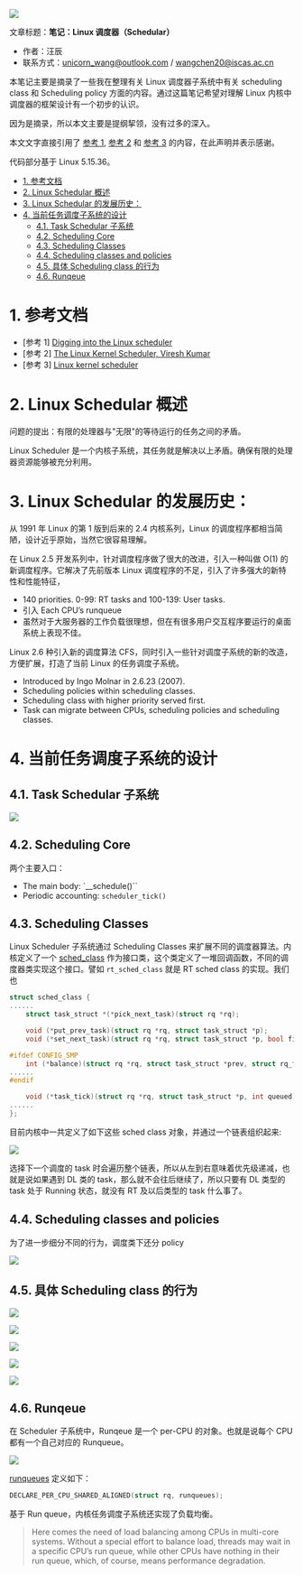 ![](./diagrams/logo-linux.png)

文章标题：**笔记：Linux 调度器（Schedular）**

- 作者：汪辰
- 联系方式：<unicorn_wang@outlook.com> / <wangchen20@iscas.ac.cn>

本笔记主要是摘录了一些我在整理有关 Linux 调度器子系统中有关 scheduling class 和 Scheduling policy 方面的内容。通过这篇笔记希望对理解 Linux 内核中调度器的框架设计有一个初步的认识。

因为是摘录，所以本文主要是提纲挈领，没有过多的深入。

本文文字直接引用了 [参考 1][1], [参考 2][2] 和 [参考 3][3] 的内容，在此声明并表示感谢。

代码部分基于 Linux 5.15.36。

<!-- TOC -->

- [1. 参考文档](#1-参考文档)
- [2. Linux Schedular 概述](#2-linux-schedular-概述)
- [3. Linux Schedular 的发展历史：](#3-linux-schedular-的发展历史)
- [4. 当前任务调度子系统的设计](#4-当前任务调度子系统的设计)
	- [4.1. Task Schedular 子系统](#41-task-schedular-子系统)
	- [4.2. Scheduling Core](#42-scheduling-core)
	- [4.3. Scheduling Classes](#43-scheduling-classes)
	- [4.4. Scheduling classes and policies](#44-scheduling-classes-and-policies)
	- [4.5. 具体 Scheduling class 的行为](#45-具体-scheduling-class-的行为)
	- [4.6. Runqeue](#46-runqeue)

<!-- /TOC -->

# 1. 参考文档 

- [参考 1] [Digging into the Linux scheduler][1]
- [参考 2] [The Linux Kernel Scheduler, Viresh Kumar][2]
- [参考 3] [Linux kernel scheduler][3]

# 2. Linux Schedular 概述

问题的提出：有限的处理器与"无限"的等待运行的任务之间的矛盾。

Linux Scheduler 是一个内核子系统，其任务就是解决以上矛盾。确保有限的处理器资源能够被充分利用。

# 3. Linux Schedular 的发展历史：

从 1991 年 Linux 的第 1 版到后来的 2.4 内核系列，Linux 的调度程序都相当简陋，设计近乎原始，当然它很容易理解。

在 Linux 2.5 开发系列中，针对调度程序做了很大的改进，引入一种叫做 O(1) 的新调度程序。它解决了先前版本 Linux 调度程序的不足，引入了许多强大的新特性和性能特征，
- 140 priorities. 0-99: RT tasks and 100-139: User tasks.
- 引入 Each CPU’s runqueue
- 虽然对于大服务器的工作负载很理想，但在有很多用户交互程序要运行的桌面系统上表现不佳。

Linux 2.6 种引入新的调度算法 CFS，同时引入一些针对调度子系统的新的改造，方便扩展，打造了当前 Linux 的任务调度子系统。
- Introduced by Ingo Molnar in 2.6.23 (2007).
- Scheduling policies within scheduling classes.
- Scheduling class with higher priority served first.
- Task can migrate between CPUs, scheduling policies and scheduling classes.

# 4. 当前任务调度子系统的设计

## 4.1. Task Schedular 子系统

![](./diagrams/20230801-linux-scheduler/scheduler-subsystem.png)

## 4.2. Scheduling Core

两个主要入口：
- The main body: `__schedule()``
- Periodic accounting: `scheduler_tick()`

## 4.3. Scheduling Classes

Linux Scheduler 子系统通过 Scheduling Classes 来扩展不同的调度器算法。内核定义了一个 [sched_class][sched_class] 作为接口类，这个类定义了一堆回调函数，不同的调度器类实现这个接口。譬如 `rt_sched_class` 就是 RT sched class 的实现。我们也

```cpp
struct sched_class {
......
	struct task_struct *(*pick_next_task)(struct rq *rq);

	void (*put_prev_task)(struct rq *rq, struct task_struct *p);
	void (*set_next_task)(struct rq *rq, struct task_struct *p, bool first);

#ifdef CONFIG_SMP
	int (*balance)(struct rq *rq, struct task_struct *prev, struct rq_flags *rf);
......
#endif

	void (*task_tick)(struct rq *rq, struct task_struct *p, int queued);
......
};
```

目前内核中一共定义了如下这些 sched class 对象，并通过一个链表组织起来:

![](./diagrams/20230801-linux-scheduler/sched_class.png)

选择下一个调度的 task 时会遍历整个链表，所以从左到右意味着优先级递减，也就是说如果遇到 DL 类的 task，那么就不会往后继续了，所以只要有 DL 类型的 task 处于 Running 状态，就没有 RT 及以后类型的 task 什么事了。

## 4.4. Scheduling classes and policies

为了进一步细分不同的行为，调度类下还分 policy

![](./diagrams/20230801-linux-scheduler//sched-policies.png)


## 4.5. 具体 Scheduling class 的行为

![](./diagrams/20230801-linux-scheduler/sched-class-stop.png)

![](./diagrams/20230801-linux-scheduler/sched-class-dl.png)

![](./diagrams/20230801-linux-scheduler/sched-class-rt.png)

![](./diagrams/20230801-linux-scheduler/sched-class-normal.png)

![](./diagrams/20230801-linux-scheduler/sched-class-idle.png)


## 4.6. Runqeue

在 Scheduler 子系统中，Runqeue 是一个 per-CPU 的对象。也就是说每个 CPU 都有一个自己对应的 Runqueue。

![](./diagrams/20230801-linux-scheduler/runqueue.png)

[runqueues][runqueues] 定义如下：

```cpp
DECLARE_PER_CPU_SHARED_ALIGNED(struct rq, runqueues);
```

基于 Run queue，内核任务调度子系统还实现了负载均衡。

> Here comes the need of load balancing among CPUs in multi-core systems. Without a special effort to balance load, threads may wait in a specific CPU’s run queue, while other CPUs have nothing in their run queue, which, of course, means performance degradation.


[1]:https://deepdives.medium.com/digging-into-linux-scheduler-47a32ad5a0a8
[2]:https://static.linaro.org/connect/yvr18/presentations/yvr18-220.pdf
[3]:https://helix979.github.io/jkoo/post/os-scheduler/

[runqueues]:https://elixir.bootlin.com/linux/v5.15.36/source/kernel/sched/sched.h#L1365
[sched_class]:https://elixir.bootlin.com/linux/v5.15.36/source/kernel/sched/sched.h#L2113

